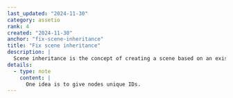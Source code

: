 ```yaml
---
last_updated: "2024-11-30"
category: assetio
rank: 4
created: "2024-11-30"
anchor: "fix-scene-inheritance"
title: "Fix scene inheritance"
description: |
  Scene inheritance is the concept of creating a scene based on an existing one. It is a feature that should work well in theory, but can be quite finicky in reality.
details:
  - type: note
    content: |
      One idea is to give nodes unique IDs.
---
```

